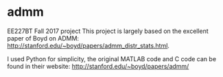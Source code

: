 # admm
EE227BT Fall 2017 project
This project is largely based on the excellent paper of Boyd on ADMM:
http://stanford.edu/~boyd/papers/admm_distr_stats.html.

I used Python for simplicity, the original MATLAB code and C code can be found in their website:
http://stanford.edu/~boyd/papers/admm/
